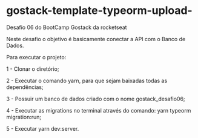 # gostack-template-typeorm-upload-

Desafio 06 do BootCamp Gostack da rocketseat 

Neste desafio o objetivo é basicamente conectar a API com o Banco de Dados.

Para executar o projeto: 

1 - Clonar o diretório;

2 - Executar o comando yarn, para que sejam baixadas todas as dependências;

3 - Possuir um banco de dados criado com o nome gostack_desafio06;

4 - Executar as migrations no terminal através do comando: yarn typeorm migration:run;

5 - Executar yarn dev:server.
